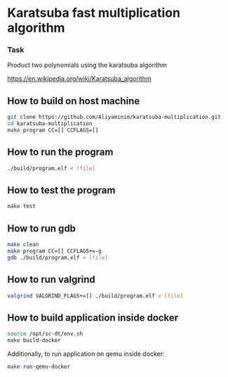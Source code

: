 # Karatsuba fast multiplication algorithm

### Task

Product two polynomials using the karatsuba algorithm

https://en.wikipedia.org/wiki/Karatsuba_algorithm

## How to build on host machine
```bash
git clone https://github.com/Aliyaminim/karatsuba-multiplication.git
cd karatsuba-multiplication
make program CC=[] CCFLAGS=[] 
```

## How to run the program
```bash
./build/program.elf < [file]
```

## How to test the program
```bash
make test
```
## How to run gdb
```bash
make clean
make program CC=[] CCFLAGS+=-g
gdb ./build/program.elf < [file]
```
## How to run valgrind
```bash
valgrind VALGRIND_FLAGS+=[] ./build/program.elf < [file]
```
## How to build application inside docker
```bash
source /opt/sc-dt/env.sh 
make build-docker
```

Additionally, to run application on qemu inside docker:
```bash
make run-qemu-docker 
```

